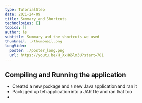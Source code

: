 ```yaml
---
type: TutorialStep
date: 2021-24-09
title: Summary and Shortcuts
technologies: []
topics: []
author: hs
subtitle: Summary and the shortcuts we used
thumbnail: ./thumbnail.png
longVideo:
  poster: ./poster_long.png
  url: https://youtu.be/H_XxH66lm3U?start=781
---
```


## Compiling and Running the application 

- Created a new package and a new Java application and ran it
- Packaged up teh application into a JAR file and ran that too 
- 